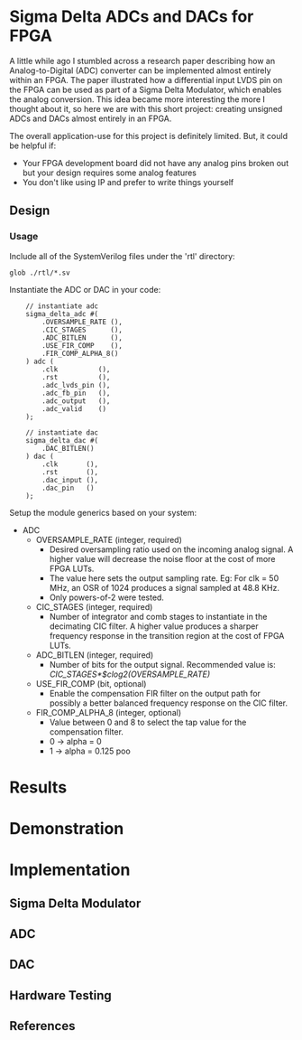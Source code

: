 # Sigma Delta ADCs and DACs for FPGA
A little while ago I stumbled across a research paper describing how an Analog-to-Digital (ADC) 
converter can be implemented almost entirely within an FPGA. The paper illustrated how a 
differential input LVDS pin on the FPGA can be used as part of a Sigma Delta Modulator, which 
enables the analog conversion. This idea became more interesting the more I thought about it, 
so here we are with this short project: creating unsigned ADCs and DACs almost entirely in an FPGA. 

The overall application-use for this project is definitely limited. But, it could be helpful if:
- Your FPGA development board did not have any analog pins broken out but your design requires some
  analog features
- You don't like using IP and prefer to write things yourself

## Design
### Usage
Include all of the SystemVerilog files under the 'rtl' directory:
```
glob ./rtl/*.sv
```
Instantiate the ADC or DAC in your code:
```
    // instantiate adc
    sigma_delta_adc #(
        .OVERSAMPLE_RATE (),
        .CIC_STAGES      (),
        .ADC_BITLEN      (),
        .USE_FIR_COMP    (),
        .FIR_COMP_ALPHA_8()
    ) adc (
        .clk          (),
        .rst          (),
        .adc_lvds_pin (),
        .adc_fb_pin   (),
        .adc_output   (),
        .adc_valid    ()
    );

    // instantiate dac
    sigma_delta_dac #(
        .DAC_BITLEN()
    ) dac (
        .clk       (),
        .rst       (),
        .dac_input (),
        .dac_pin   ()
    );
```
Setup the module generics based on your system:
- ADC
    - OVERSAMPLE\_RATE (integer, required)
        - Desired oversampling ratio used on the incoming analog signal. A higher value
          will decrease the noise floor at the cost of more FPGA LUTs.
        - The value here sets the output sampling rate. Eg: For clk = 50 MHz, an OSR of 1024
          produces a signal sampled at 48.8 KHz.
        - Only powers-of-2 were tested.
    - CIC\_STAGES (integer, required)
        - Number of integrator and comb stages to instantiate in the decimating CIC filter. A higher
          value produces a sharper frequency response in the transition region at the cost of FPGA
          LUTs.
    - ADC\_BITLEN (integer, required)
        - Number of bits for the output signal. Recommended value is: *CIC_STAGES\*$clog2(OVERSAMPLE_RATE)*
    - USE\_FIR\_COMP (bit, optional)
        - Enable the compensation FIR filter on the output path for possibly a better balanced
          frequency response on the CIC filter.
    - FIR\_COMP\_ALPHA\_8 (integer, optional)
        - Value between 0 and 8 to select the tap value for the compensation filter. 
        - 0 -> alpha = 0
        - 1 -> alpha = 0.125 poo


# Results

# Demonstration

# Implementation

## Sigma Delta Modulator
## ADC
## DAC
## Hardware Testing
## References

